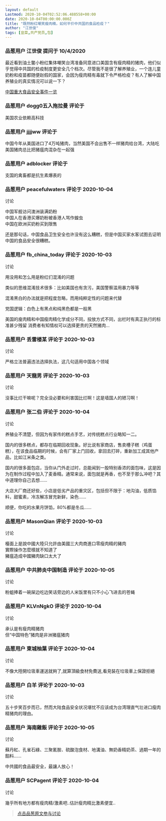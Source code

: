 ```yaml
---
layout: default
Lastmod: 2020-10-04T02:52:06.488558+00:00
date: 2020-10-04T00:00:00.000Z
title: "既然粉红嘲笑瘦肉精，如何平价中共国的食品检疫？"
author: "江世俊"
tags: [韭菜,共产党员,包]
---
```



### 品葱用户 **江世俊** 提问于 10/4/2020
    
最近看到油土鳖小粉红集体嘲笑台湾准备同意进口美国含有瘦肉精的猪肉，他们似乎觉得中共国的检疫制度更安全几个档次。尽管我不是很了解养殖业，一个连儿童奶粉和疫苗都随便赵假的国家，会因为瘦肉精有毒就下令严格检疫？有人了解中国养殖业的真实情况可以说一下？  
  
[中国重大食品安全事件一览  
]( "https://zh-yue.m.wikipedia.org/wiki/%E4%B8%AD%E5%9C%8B%E5%A4%A7%E9%99%B8%E9%A3%9F%E5%93%81%E5%AE%89%E5%85%A8%E4%BA%8B%E4%BB%B6%E4%B8%80%E8%A6%BD")
    
                

### 品葱用户 **dogg0五入拖拉曼** 评论于 
        
美国农业依赖高科技
        
                

### 品葱用户 **jjjjww** 评论于 
        
中国今年从美国进口了4万吨猪肉，当然美国不会出售不一样猪肉给台湾，大陆吃美国猪肉总比把猪瘟肉混杂在一起强
        
                

### 品葱用户 **adblocker** 评论于 
        
支国的禽畜都是抗生素爆表的
        
                

### 品葱用户 **peacefulwaters** 评论于 2020-10-04
讨论

        
中国军舰访问澳洲装满奶粉  
中国人在香港买爆奶粉被香港人骂作蝗虫  
中国在欧洲买奶粉买到限售  
  
还是那句话，中国食品卫生安全也许没有这么糟糕，但是中国买家水客试图去证明中国的食品安全很糟糕。
        
                

### 品葱用户 **fb_china_today** 评论于 2020-10-03
讨论

        
用没用和怎么用是粉红们混淆的问题  
  
类似的思维混淆技术很多：比如美国也有贪污，美国警察滥用暴力等等  
  
混淆黑白的办法就是把程度忽略，而用纯粹定性的问题来代替  
  
党国逻辑：白色上有黑点和纯黑色都是一般黑  
  
  
美国的廋肉精和中国瘦肉精化学成分不同，投放方式不同，出栏时有真正执行的标准甚少残留 消费者有知情权可以选择更贵的天然猪肉…
        
                

### 品葱用户 **丢雷楼某** 评论于 2020-10-03
讨论

        
严格立法普遍违法选择执法，这几句适用中国各个领域
        
                

### 品葱用户 **天龍男** 评论于 2020-10-03
讨论

        
没事比烂干嘛呢？完全没必要和利害国比烂啊！这是墙国人的陋习啊！
        
                

### 品葱用户 **张二伯** 评论于 2020-10-04
讨论

        
养殖业不清楚，但因为有家传的糕点手艺，对传统糕点行业略知一二。  
  
国内的很多糕点，都存在临期回收现象。好比说有家商店，售卖槽子糕（鸡蛋糕），在该食品临期的时候，会有厂家上门回收，拿回去打碎，重新加工成其他产品，比如江米条之类。  
  
国内的很多面包店，当你从门外走过时，总能闻到一股特别香浓的面包味，这是因为在制作过程中加入了麦香精。通常来说，面包就是再香，也不至于那么冲吧？其中道理你自己去想……  
  
大店大厂商还好些，小店是低劣产品的重灾区，包括但不限于：地沟油，低质馅料，甜蜜素，冷冻解冻冒充新鲜，染色……  
  
顺便，你吃的水果月饼馅，80%都是冬瓜……
        
                

### 品葱用户 **MasonQian** 评论于 2020-10-03
讨论

        
檯面上是說中國大陸只允許由美國三大肉商進口零瘦肉精的豬肉  
實際操作怎麼樣就不知道了  
豬瘟造成中國豬肉缺口太大了
        
                

### 品葱用户 **中共肺炎中国制造** 评论于 2020-10-05
讨论

        
粉蛆捧着一碗屎边吃边笑话旁边的人米饭里有只不小心飞进去的苍蝇
        
                

### 品葱用户 **KLVnNgkO** 评论于 2020-10-04
讨论

        
承认是有瘦肉精猪肉  
但“中国特色”猪肉是非洲猪瘟猪肉
        
                

### 品葱用户 **東城柚葉** 评论于 2020-10-04
讨论

        
不像大陸開垃圾車運送就夠了,就算頂級食材免費送,看見裝在垃圾車上保證拒絕
        
                

### 品葱用户 **白羊** 评论于 2020-10-03
讨论

        
五十步笑百步而已，然而大陆食品安全状况堪忧不应该成为台湾理直气壮进口瘦肉精猪肉的理由。
        
                

### 品葱用户 **海南雞飯** 评论于 2020-10-05
讨论

        
蘇丹紅、孔雀石綠、三聚氰胺、硫酸泡食材、地溝油、無奶香精奶茶、過期一年的餡料......  
  
中共國的食品最安全，最讓人放心！
        
                

### 品葱用户 **SCPagent** 评论于 2020-10-04
讨论

        
幾乎所有地方都有瘦肉精/激素吧..估計瘦肉精比激素便宜..
        
                





> [点击品葱原文参与讨论](https://pincong.rocks/question/31725)


